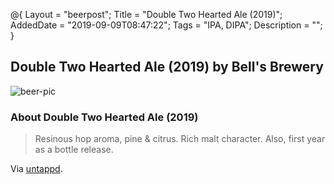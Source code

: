 @{
 Layout = "beerpost";
 Title = "Double Two Hearted Ale (2019)";
 AddedDate = "2019-09-09T08:47:22";
 Tags = "IPA, DIPA";
 Description = "";
 }
 

## Double Two Hearted Ale (2019) by Bell's Brewery

![beer-pic]

### About Double Two Hearted Ale (2019)

> Resinous hop aroma, pine & citrus. Rich malt character. Also, first year as a bottle release.

Via [untappd][untappd-url].

[untappd-url]: <https://untappd.com//b/bell-s-brewery-double-two-hearted-ale-2019/3403414>
[beer-pic]: https://jasonpowley.com/assets/img/2019-09-09-double-two-hearted-ale-2019.jpeg "Double Two Hearted Ale (2019) by Bell's Brewery"
